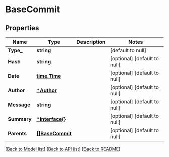 # BaseCommit

## Properties
Name | Type | Description | Notes
------------ | ------------- | ------------- | -------------
**Type_** | **string** |  | [default to null]
**Hash** | **string** |  | [optional] [default to null]
**Date** | [**time.Time**](time.Time.md) |  | [optional] [default to null]
**Author** | [***Author**](author.md) |  | [optional] [default to null]
**Message** | **string** |  | [optional] [default to null]
**Summary** | [***interface{}**](interface{}.md) |  | [optional] [default to null]
**Parents** | [**[]BaseCommit**](base_commit.md) |  | [optional] [default to null]

[[Back to Model list]](../README.md#documentation-for-models) [[Back to API list]](../README.md#documentation-for-api-endpoints) [[Back to README]](../README.md)

